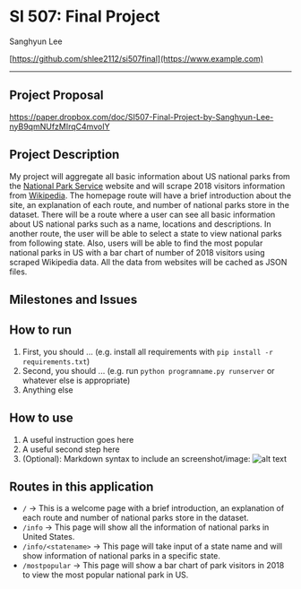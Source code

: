 # SI 507: Final Project

Sanghyun Lee

[https://github.com/shlee2112/si507final](https://www.example.com)

---

## Project Proposal
https://paper.dropbox.com/doc/SI507-Final-Project-by-Sanghyun-Lee-nyB9qmNUfzMIrqC4mvoIY


## Project Description

My project will aggregate all basic information about US national parks from the [National Park Service](https://www.nps.gov/index.htm) website and will scrape 2018 visitors information from [Wikipedia](https://en.wikipedia.org/wiki/List_of_national_parks_of_the_United_States). The homepage route will have a brief introduction about the site, an explanation of each route, and number of national parks store in the dataset. There will be a route where a user can see all basic information about US national parks such as a name, locations and descriptions. In another route, the user will be able to select a state to view national parks from following state. Also, users will be able to find the most popular national parks in US with a bar chart of number of 2018 visitors using scraped Wikipedia data. All the data from websites will be cached as JSON files.


## Milestones and Issues



## How to run

1. First, you should ... (e.g. install all requirements with `pip install -r requirements.txt`)
2. Second, you should ... (e.g. run `python programname.py runserver` or whatever else is appropriate)
3. Anything else

## How to use

1. A useful instruction goes here
2. A useful second step here
3. (Optional): Markdown syntax to include an screenshot/image: ![alt text](image.jpg)

## Routes in this application
- `/` -> This is a welcome page with a brief introduction, an explanation of each route and number of national parks store in the dataset.
- `/info` -> This page will show all the information of national parks in United States.
- `/info/<statename>` -> This page will take input of a state name and will show information of national parks in a specific state.
- `/mostpopular` -> This page will show a bar chart of park visitors in 2018 to view the most popular national park in US.

<!--
## How to run tests
1. First... (e.g. access a certain directory if necessary)
2. Second (e.g. any other setup necessary)
3. etc (e.g. run the specific test file)
NOTE: Need not have 3 steps, but should have as many as are appropriate!

## In this repository:
- Directory Name
  - File in directory
  - File in directory
- File name
- File name

---
## Code Requirements for Grading
Please check the requirements you have accomplished in your code as demonstrated.
- [x] This is a completed requirement.
- [ ] This is an incomplete requirement.

Below is a list of the requirements listed in the rubric for you to copy and paste.  See rubric on Canvas for more details.

### General
- [ ] Project is submitted as a Github repository
- [ ] Project includes a working Flask application that runs locally on a computer
- [ ] Project includes at least 1 test suite file with reasonable tests in it.
- [ ] Includes a `requirements.txt` file containing all required modules to run program
- [ ] Includes a clear and readable README.md that follows this template
- [ ] Includes a sample .sqlite/.db file
- [ ] Includes a diagram of your database schema
- [ ] Includes EVERY file needed in order to run the project
- [ ] Includes screenshots and/or clear descriptions of what your project should look like when it is working

### Flask Application
- [ ] Includes at least 3 different routes
- [ ] View/s a user can see when the application runs that are understandable/legible for someone who has NOT taken this course
- [ ] Interactions with a database that has at least 2 tables
- [ ] At least 1 relationship between 2 tables in database
- [ ] Information stored in the database is viewed or interacted with in some way

### Additional Components (at least 6 required)
- [ ] Use of a new module
- [ ] Use of a second new module
- [ ] Object definitions using inheritance (indicate if this counts for 2 or 3 of the six requirements in a parenthetical)
- [ ] A many-to-many relationship in your database structure
- [ ] At least one form in your Flask application
- [ ] Templating in your Flask application
- [ ] Inclusion of JavaScript files in the application
- [ ] Links in the views of Flask application page/s
- [ ] Relevant use of `itertools` and/or `collections`
- [ ] Sourcing of data using web scraping
- [ ] Sourcing of data using web REST API requests
- [ ] Sourcing of data using user input and/or a downloaded .csv or .json dataset
- [ ] Caching of data you continually retrieve from the internet in some way

### Submission
- [ ] I included a link to my GitHub repository with the correct permissions on Canvas! (Did you though? Did you actually? Are you sure you didn't forget?)
- [ ] I included a summary of my project and how I thought it went **in my Canvas submission**! -->
